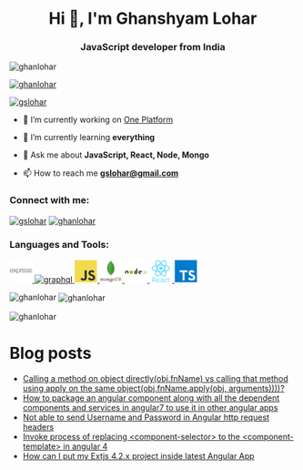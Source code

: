 <h1 align="center">Hi 👋, I'm Ghanshyam Lohar</h1>
<h3 align="center">JavaScript developer from India</h3>

<p align="left"> <img src="https://komarev.com/ghpvc/?username=ghanlohar&label=Profile%20views&color=0e75b6&style=flat" alt="ghanlohar" /> </p>

<p align="left"> <a href="https://github.com/ryo-ma/github-profile-trophy"><img src="https://github-profile-trophy.vercel.app/?username=ghanlohar" alt="ghanlohar" /></a> </p>

<p align="left"> <a href="https://twitter.com/gslohar" target="blank"><img src="https://img.shields.io/twitter/follow/gslohar?logo=twitter&style=for-the-badge" alt="gslohar" /></a> </p>

- 🔭 I’m currently working on [One Platform](https://github.com/1-Platform/)

- 🌱 I’m currently learning **everything**

- 💬 Ask me about **JavaScript, React, Node, Mongo**

- 📫 How to reach me **gslohar@gmail.com**

<h3 align="left">Connect with me:</h3>
<p align="left">
<a href="https://twitter.com/gslohar" target="blank"><img align="center" src="https://raw.githubusercontent.com/rahuldkjain/github-profile-readme-generator/master/src/images/icons/Social/twitter.svg" alt="gslohar" height="30" width="40" /></a>
<a href="https://linkedin.com/in/ghanlohar" target="blank"><img align="center" src="https://raw.githubusercontent.com/rahuldkjain/github-profile-readme-generator/master/src/images/icons/Social/linked-in-alt.svg" alt="ghanlohar" height="30" width="40" /></a>
</p>

<h3 align="left">Languages and Tools:</h3>
<p align="left"> <a href="https://expressjs.com" target="_blank"> <img src="https://raw.githubusercontent.com/devicons/devicon/master/icons/express/express-original-wordmark.svg" alt="express" width="40" height="40"/> </a> <a href="https://graphql.org" target="_blank"> <img src="https://www.vectorlogo.zone/logos/graphql/graphql-icon.svg" alt="graphql" width="40" height="40"/> </a> <a href="https://developer.mozilla.org/en-US/docs/Web/JavaScript" target="_blank"> <img src="https://raw.githubusercontent.com/devicons/devicon/master/icons/javascript/javascript-original.svg" alt="javascript" width="40" height="40"/> </a> <a href="https://www.mongodb.com/" target="_blank"> <img src="https://raw.githubusercontent.com/devicons/devicon/master/icons/mongodb/mongodb-original-wordmark.svg" alt="mongodb" width="40" height="40"/> </a> <a href="https://nodejs.org" target="_blank"> <img src="https://raw.githubusercontent.com/devicons/devicon/master/icons/nodejs/nodejs-original-wordmark.svg" alt="nodejs" width="40" height="40"/> </a> <a href="https://reactjs.org/" target="_blank"> <img src="https://raw.githubusercontent.com/devicons/devicon/master/icons/react/react-original-wordmark.svg" alt="react" width="40" height="40"/> </a> <a href="https://www.typescriptlang.org/" target="_blank"> <img src="https://raw.githubusercontent.com/devicons/devicon/master/icons/typescript/typescript-original.svg" alt="typescript" width="40" height="40"/> </a> </p>

<p><img align="left" src="https://github-readme-stats.vercel.app/api/top-langs?username=ghanlohar&show_icons=true&locale=en&layout=compact" alt="ghanlohar" /></p>

<p>&nbsp;<img align="center" src="https://github-readme-stats.vercel.app/api?username=ghanlohar&show_icons=true&locale=en" alt="ghanlohar" /></p>

<p><img align="center" src="https://github-readme-streak-stats.herokuapp.com/?user=ghanlohar&" alt="ghanlohar" /></p>

# Blog posts
<!-- BLOG-POST-LIST:START -->
- [Calling a method on object directly&lpar;obj.fnName&rpar; vs calling that method using apply on the same object&lpar;obj.fnName.apply&lpar;obj, arguments&rpar;&rpar;&rpar;&rpar;?](https://stackoverflow.com/questions/56651928/calling-a-method-on-object-directlyobj-fnname-vs-calling-that-method-using-app)
- [How to package an angular component along with all the dependent components and services in angular7 to use it in other angular apps](https://stackoverflow.com/questions/55519909/how-to-package-an-angular-component-along-with-all-the-dependent-components-and)
- [Not able to send Username and Password in Angular http request headers](https://stackoverflow.com/questions/54236803/not-able-to-send-username-and-password-in-angular-http-request-headers)
- [Invoke process of replacing &lt;component-selector&gt; to the &lt;component-template&gt; in angular 4](https://stackoverflow.com/questions/53377092/invoke-process-of-replacing-component-selector-to-the-component-template-in)
- [How can I put my Extjs 4.2.x project inside latest Angular App](https://stackoverflow.com/questions/48524407/how-can-i-put-my-extjs-4-2-x-project-inside-latest-angular-app)
<!-- BLOG-POST-LIST:END -->